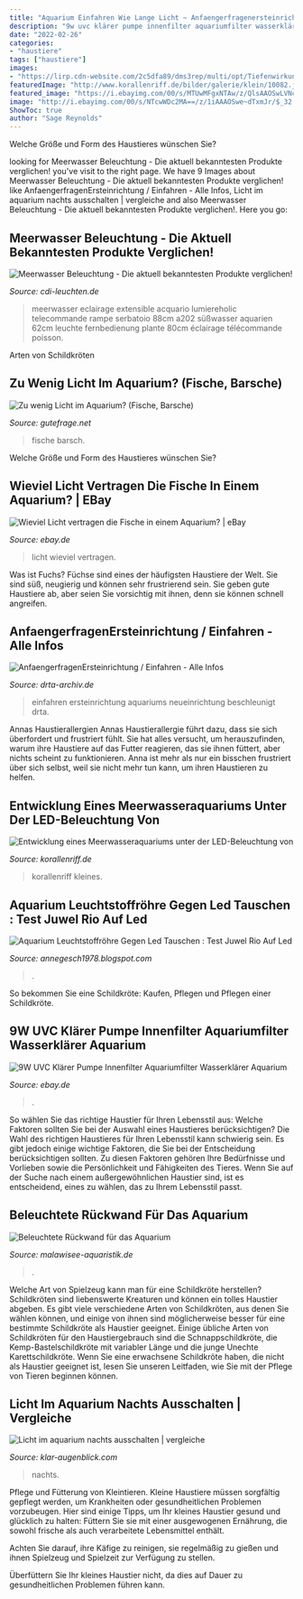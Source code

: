 ```yaml
---
title: "Aquarium Einfahren Wie Lange Licht ~ Anfaengerfragenersteinrichtung / Einfahren"
description: "9w uvc klärer pumpe innenfilter aquariumfilter wasserklärer aquarium"
date: "2022-02-26"
categories:
- "haustiere"
tags: ["haustiere"]
images:
- "https://lirp.cdn-website.com/2c5dfa89/dms3rep/multi/opt/Tiefenwirkung+02-1920w.jpg"
featuredImage: "http://www.korallenriff.de/bilder/galerie/klein/10082.jpg"
featured_image: "https://i.ebayimg.com/00/s/MTUwMFgxNTAw/z/QlsAAOSwLVNc-iyz/%24_10.JPG?set_id=2"
image: "http://i.ebayimg.com/00/s/NTcwWDc2MA==/z/1iAAAOSwe~dTxmJr/$_32.JPG"
ShowToc: true
author: "Sage Reynolds"
---
```



Welche Größe und Form des Haustieres wünschen Sie?

	

		
looking for Meerwasser Beleuchtung - Die aktuell bekanntesten Produkte verglichen! you've visit to the right page. We have 9 Images about Meerwasser Beleuchtung - Die aktuell bekanntesten Produkte verglichen! like AnfaengerfragenErsteinrichtung / Einfahren - Alle Infos, Licht im aquarium nachts ausschalten | vergleiche and also Meerwasser Beleuchtung - Die aktuell bekanntesten Produkte verglichen!. Here you go:
		
    
## Meerwasser Beleuchtung - Die Aktuell Bekanntesten Produkte Verglichen!

<img loading=lazy src="https://m.media-amazon.com/images/I/51PxeLlRQTL.jpg" onerror="this.onerror=null;this.src='https://tse4.mm.bing.net/th?id=OIP.9hJS4CHYPQ4X1KzQR-qT1gHaHa&amp;pid=15.1';" alt="Meerwasser Beleuchtung - Die aktuell bekanntesten Produkte verglichen!">

_Source: cdi-leuchten.de_

>meerwasser eclairage extensible acquario lumiereholic telecommande rampe serbatoio 88cm a202 süßwasser aquarien 62cm leuchte fernbedienung plante 80cm éclairage télécommande poisson. 

	

Arten von Schildkröten

    
## Zu Wenig Licht Im Aquarium? (Fische, Barsche)

<img loading=lazy src="https://images.gutefrage.net/media/fragen/bilder/zu-wenig-licht-im-aquarium/0_original.jpg?v=1459436756000" onerror="this.onerror=null;this.src='https://tse1.mm.bing.net/th?id=OIP.JzicMlj0QiId9NnmWhKnwQHaEK&amp;pid=15.1';" alt="Zu wenig Licht im Aquarium? (Fische, Barsche)">

_Source: gutefrage.net_

>fische barsch. 

	

Welche Größe und Form des Haustieres wünschen Sie?

    
## Wieviel Licht Vertragen Die Fische In Einem Aquarium? | EBay

<img loading=lazy src="http://i.ebayimg.com/00/s/NTcwWDc2MA==/z/1iAAAOSwe~dTxmJr/$_32.JPG" onerror="this.onerror=null;this.src='https://tse3.mm.bing.net/th?id=OIP.3pn7BPydbLYximrXBoCTRgHaFj&amp;pid=15.1';" alt="Wieviel Licht vertragen die Fische in einem Aquarium? | eBay">

_Source: ebay.de_

>licht wieviel vertragen. 

	

Was ist Fuchs?
Füchse sind eines der häufigsten Haustiere der Welt. Sie sind süß, neugierig und können sehr frustrierend sein. Sie geben gute Haustiere ab, aber seien Sie vorsichtig mit ihnen, denn sie können schnell angreifen.

    
## AnfaengerfragenErsteinrichtung / Einfahren - Alle Infos

<img loading=lazy src="http://www.drta-archiv.de/picsdrta01/wassertruebung06.jpg" onerror="this.onerror=null;this.src='https://tse4.mm.bing.net/th?id=OIP.hjPyBmBoXcM-V-fafeaTiAHaEP&amp;pid=15.1';" alt="AnfaengerfragenErsteinrichtung / Einfahren - Alle Infos">

_Source: drta-archiv.de_

>einfahren ersteinrichtung aquariums neueinrichtung beschleunigt drta. 

	

Annas Haustierallergien
Annas Haustierallergie führt dazu, dass sie sich überfordert und frustriert fühlt. Sie hat alles versucht, um herauszufinden, warum ihre Haustiere auf das Futter reagieren, das sie ihnen füttert, aber nichts scheint zu funktionieren. Anna ist mehr als nur ein bisschen frustriert über sich selbst, weil sie nicht mehr tun kann, um ihren Haustieren zu helfen.

    
## Entwicklung Eines Meerwasseraquariums Unter Der LED-Beleuchtung Von

<img loading=lazy src="http://www.korallenriff.de/bilder/galerie/klein/10082.jpg" onerror="this.onerror=null;this.src='https://tse3.mm.bing.net/th?id=OIP.NT371RG-XQgKOs9AX_PqqgAAAA&amp;pid=15.1';" alt="Entwicklung eines Meerwasseraquariums unter der LED-Beleuchtung von">

_Source: korallenriff.de_

>korallenriff kleines. 

	



    
## Aquarium Leuchtstoffröhre Gegen Led Tauschen : Test Juwel Rio Auf Led

<img loading=lazy src="https://www.beleuchtungdirekt.de/media/wysiwyg/BeleuchtungDirekt/Anwendungsbereiche/iStock-485572826_bingdian_Fische-in-Aquarium-vor-Wohnung_Titelbild.jpg" onerror="this.onerror=null;this.src='https://tse1.mm.bing.net/th?id=OIP.ysRdyAKDTOHaFnguaQivwgHaCb&amp;pid=15.1';" alt="Aquarium Leuchtstoffröhre Gegen Led Tauschen : Test Juwel Rio Auf Led">

_Source: annegesch1978.blogspot.com_

>. 

	

So bekommen Sie eine Schildkröte: Kaufen, Pflegen und Pflegen einer Schildkröte.

    
## 9W UVC Klärer Pumpe Innenfilter Aquariumfilter Wasserklärer Aquarium

<img loading=lazy src="https://i.ebayimg.com/00/s/MTUwMFgxNTAw/z/QlsAAOSwLVNc-iyz/%24_10.JPG?set_id=2" onerror="this.onerror=null;this.src='https://tse2.mm.bing.net/th?id=OIP.cRMa_xTZqk_zD9pN5CKUNAHaHa&amp;pid=15.1';" alt="9W UVC Klärer Pumpe Innenfilter Aquariumfilter Wasserklärer Aquarium">

_Source: ebay.de_

>. 

	

So wählen Sie das richtige Haustier für Ihren Lebensstil aus: Welche Faktoren sollten Sie bei der Auswahl eines Haustieres berücksichtigen?
Die Wahl des richtigen Haustieres für Ihren Lebensstil kann schwierig sein. Es gibt jedoch einige wichtige Faktoren, die Sie bei der Entscheidung berücksichtigen sollten. Zu diesen Faktoren gehören Ihre Bedürfnisse und Vorlieben sowie die Persönlichkeit und Fähigkeiten des Tieres. Wenn Sie auf der Suche nach einem außergewöhnlichen Haustier sind, ist es entscheidend, eines zu wählen, das zu Ihrem Lebensstil passt.

    
## Beleuchtete Rückwand Für Das Aquarium

<img loading=lazy src="https://lirp.cdn-website.com/2c5dfa89/dms3rep/multi/opt/Tiefenwirkung+02-1920w.jpg" onerror="this.onerror=null;this.src='https://tse2.mm.bing.net/th?id=OIP.52Rbi8tcjWJMappkXJur-wHaEK&amp;pid=15.1';" alt="Beleuchtete Rückwand für das Aquarium">

_Source: malawisee-aquaristik.de_

>. 

	

Welche Art von Spielzeug kann man für eine Schildkröte herstellen?
Schildkröten sind liebenswerte Kreaturen und können ein tolles Haustier abgeben. Es gibt viele verschiedene Arten von Schildkröten, aus denen Sie wählen können, und einige von ihnen sind möglicherweise besser für eine bestimmte Schildkröte als Haustier geeignet. Einige übliche Arten von Schildkröten für den Haustiergebrauch sind die Schnappschildkröte, die Kemp-Bastelschildkröte mit variabler Länge und die junge Unechte Karettschildkröte. Wenn Sie eine erwachsene Schildkröte haben, die nicht als Haustier geeignet ist, lesen Sie unseren Leitfaden, wie Sie mit der Pflege von Tieren beginnen können.

    
## Licht Im Aquarium Nachts Ausschalten | Vergleiche

<img loading=lazy src="https://klar-augenblick.com/izwmc/yOPwAE-9Bek.jpeg" onerror="this.onerror=null;this.src='https://tse4.mm.bing.net/th?id=OIP.knVEgzSEo7YnWdfDLTujNwHaFj&amp;pid=15.1';" alt="Licht im aquarium nachts ausschalten | vergleiche">

_Source: klar-augenblick.com_

>nachts. 

	

Pflege und Fütterung von Kleintieren.
Kleine Haustiere müssen sorgfältig gepflegt werden, um Krankheiten oder gesundheitlichen Problemen vorzubeugen. Hier sind einige Tipps, um Ihr kleines Haustier gesund und glücklich zu halten:
Füttern Sie sie mit einer ausgewogenen Ernährung, die sowohl frische als auch verarbeitete Lebensmittel enthält.

Achten Sie darauf, ihre Käfige zu reinigen, sie regelmäßig zu gießen und ihnen Spielzeug und Spielzeit zur Verfügung zu stellen.

Überfüttern Sie Ihr kleines Haustier nicht, da dies auf Dauer zu gesundheitlichen Problemen führen kann.

